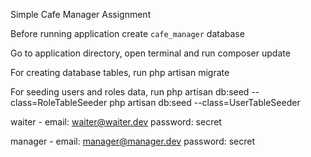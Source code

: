 Simple Cafe Manager Assignment

Before running application create `cafe_manager` database

Go to application directory, open terminal and run
composer update

For creating database tables, run
php artisan migrate

For seeding users and roles data, run
php artisan db:seed --class=RoleTableSeeder
php artisan db:seed --class=UserTableSeeder

waiter - email: waiter@waiter.dev
         password: secret
         
manager - email: manager@manager.dev
          password: secret         
